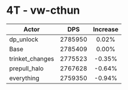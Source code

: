 # 4T - vw-cthun
| Actor | DPS | Increase |
|---|:---:|:---:|
|dp_unlock|2785950|0.02%|
|Base|2785409|0.00%|
|trinket_changes|2775523|-0.35%|
|prepull_halo|2767628|-0.64%|
|everything|2759350|-0.94%|

